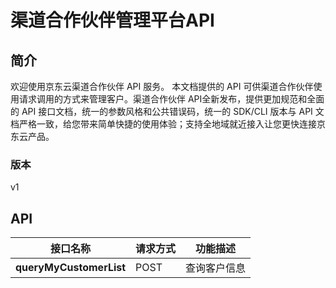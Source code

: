 # 渠道合作伙伴管理平台API


## 简介
欢迎使用京东云渠道合作伙伴 API 服务。 本文档提供的 API 可供渠道合作伙伴使用请求调用的方式来管理客户。渠道合作伙伴 API全新发布，提供更加规范和全面的 API 接口文档，统一的参数风格和公共错误码，统一的 SDK/CLI 版本与 API 文档严格一致，给您带来简单快捷的使用体验；支持全地域就近接入让您更快连接京东云产品。


### 版本
v1


## API
|接口名称|请求方式|功能描述|
|---|---|---|
|**queryMyCustomerList**|POST|查询客户信息|
